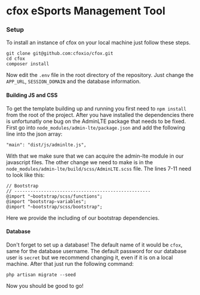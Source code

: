 # cfox eSports Management Tool
### Setup

To install an instance of cfox on your local machine just follow these steps.

```
git clone git@github.com:cfoxio/cfox.git
cd cfox
composer install
```

Now edit the `.env` file in the root directory of the repository. Just change the `APP_URL`, `SESSION_DOMAIN` and the database information.

#### Building JS and CSS

To get the template building up and running you first need to `npm install` from the root of the project. After you have installed the dependencies there is unfortunatly one bug on the AdminLTE package that needs to be fixed. First go into `node_modules/admin-lte/package.json` and add the following line into the json array:

```
"main": "dist/js/adminlte.js",
```

With that we make sure that we can acquire the admin-lte module in our javascript files.
The other change we need to make is in the `node_modules/admin-lte/build/scss/AdminLTE.scss` file. The lines 7-11 need to look like this:

```
// Bootstrap
// ---------------------------------------------------
@import "~bootstrap/scss/functions";
@import "bootstrap-variables";
@import "~bootstrap/scss/bootstrap";
```

Here we provide the including of our bootstrap dependencies.

#### Database

Don't forget to set up a database! The default name of it would be `cfox`, same for the database username.
The default password for our database user is `secret` but we recommend changing it, even if it is on a local machine.
After that just run the following command:

```
php artisan migrate --seed
```

Now you should be good to go!
